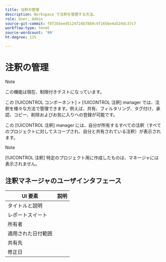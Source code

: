 ```yaml
---
title: 注釈の管理
description: Workspace で注釈を管理する方法。
role: User, Admin
source-git-commit: f8f2b5eed5124724b7889c9f1656e4a524dc37c7
workflow-type: tm+mt
source-wordcount: '99'
ht-degree: 11%

---
```



# 注釈の管理

>[!NOTE]
>
>この機能は現在、制限付きテストになっています。

この [!UICONTROL コンポーネント] > [!UICONTROL 注釈] manager では、注釈を様々な方法で管理できます。例えば、共有、フィルタリング、タグ付け、承認、コピー、削除およびお気に入りへの登録が可能です。

この [!UICONTROL 注釈] manager には、自分が所有するすべての注釈（すべてのプロジェクトに対してスコープされ、自分と共有されている注釈）が表示されます。

>[!NOTE]
>
>[!UICONTROL 注釈] 特定のプロジェクト用に作成したものは、マネージャには表示されません。

## 注釈マネージャのユーザインタフェース

| UI 要素 | 説明 |
| --- | --- | 
| タイトルと説明 |  |
| レポートスイート |  |
| 所有者 |  |
| 適用された日付範囲 |  |
| 共有先 |  |
| 修正日 |  |


